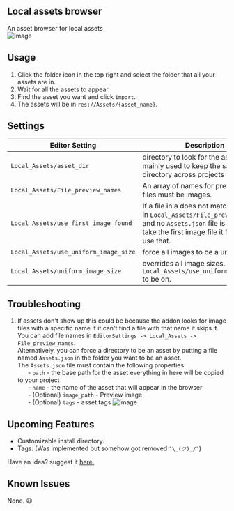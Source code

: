 ## Local assets browser 
An asset browser for local assets  
![image](https://github.com/user-attachments/assets/a164789c-62c1-4cf3-8356-e3045b08b0be)


## Usage
1. Click the folder icon in the top right and select the folder that all your assets are in.  
2. Wait for all the assets to appear.  
3. Find the asset you want and click `import`.  
4. The assets will be in `res://Assets/{asset_name}`.  
<!--
> [!CAUTION]  
> Currently loading hundreds of gigabytes of assets may crash the editor.  
> A fix is in the works.--> 

## Settings  
| Editor Setting | Description |
| -------- | ------- |
| `Local_Assets/asset_dir` | directory to look for the assets. mainly used to keep the same directory across projects  |
| `Local_Assets/File_preview_names` | An array of names for preview files. files must be images.  |
| `Local_Assets/use_first_image_found` | If a file in a does not match any name in `Local_Assets/File_preview_names` and no `Assets.json` file is found it will take the first image file it finds and use that.  |  
| `Local_Assets/use_uniform_image_size` | force all images to be a uniform size.  |  
| `Local_Assets/uniform_image_size` | overrides all image sizes. Requires `Local_Assets/use_uniform_image_size` to be on.  |  

## Troubleshooting  
1. If assets don't show up this could be because the addon looks for image files with a specific name if it can't find a file with that name it skips it. You can add file names in  `EditorSettings -> Local_Assets -> File_preview_names`.     
	Alternatively, you can force a directory to be an asset by putting a file named `Assets.json` in the folder you want to be an asset.  
	The `Assets.json` file must contain the following properties:  
		&nbsp;&nbsp;&nbsp;&nbsp;&nbsp;&nbsp;- `path` - the base path for the asset everything in here will be copied to your project  
		&nbsp;&nbsp;&nbsp;&nbsp;&nbsp;&nbsp;- `name` - the name of the asset that will appear in the browser  
		&nbsp;&nbsp;&nbsp;&nbsp;&nbsp;&nbsp;- (Optional) `image_path` - Preview image  
		&nbsp;&nbsp;&nbsp;&nbsp;&nbsp;&nbsp;- (Optional) `tags` - asset tags
	![image](https://github.com/user-attachments/assets/c9040acc-1450-4535-83f5-4acae19137dc)


## Upcoming Features
 - Customizable install directory.
 - Tags. (Was implemented but somehow got removed `¯\_(ツ)_/¯`)

Have an idea? suggest it [here.](https://github.com/Kaifungamedev/godot_local_assets_browser/issues/new?assignees=&labels=&projects=&template=feature_request.md&title=)

## Known Issues
None. 😃
